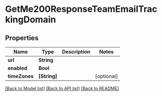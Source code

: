 # GetMe200ResponseTeamEmailTrackingDomain

## Properties
Name | Type | Description | Notes
------------ | ------------- | ------------- | -------------
**url** | **String** |  | 
**enabled** | **Bool** |  | 
**timeZones** | **[String]** |  | [optional] 

[[Back to Model list]](../README.md#documentation-for-models) [[Back to API list]](../README.md#documentation-for-api-endpoints) [[Back to README]](../README.md)


